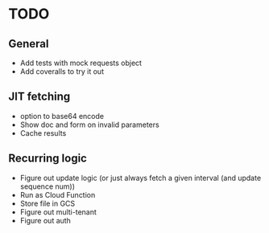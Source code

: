 # TODO

## General

* Add tests with mock requests object
* Add coveralls to try it out

## JIT fetching

* option to base64 encode
* Show doc and form on invalid parameters
* Cache results

## Recurring logic

* Figure out update logic (or just always fetch a given interval (and update sequence num))
* Run as Cloud Function
* Store file in GCS
* Figure out multi-tenant
* Figure out auth
